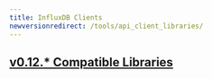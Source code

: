 ```yaml
---
title: InfluxDB Clients
newversionredirect: /tools/api_client_libraries/
---
```

## [v0.12.* Compatible Libraries](/influxdb/v0.12/clients/api/)
